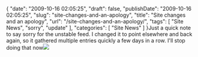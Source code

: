 {
    "date": "2009-10-16 02:05:25",
    "draft": false,
    "publishDate": "2009-10-16 02:05:25",
    "slug": "site-changes-and-an-apology",
    "title": "Site changes and an apology",
    "url": "\/site-changes-and-an-apology\/",
    "tags": [
        "Site News",
        "sorry",
        "update"
    ],
    "categories": [
        "Site News"
    ]
}Just a quick note to say sorry for the unstable feed. I changed it to
point elsewhere and back again, so it gathered multiple entries quickly
a few days in a row. I'll stop doing that now![](about:blank)